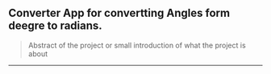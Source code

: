 ## Converter App for convertting Angles form deegre to radians.
> Abstract of the project or small introduction of what the project is about
<hr>